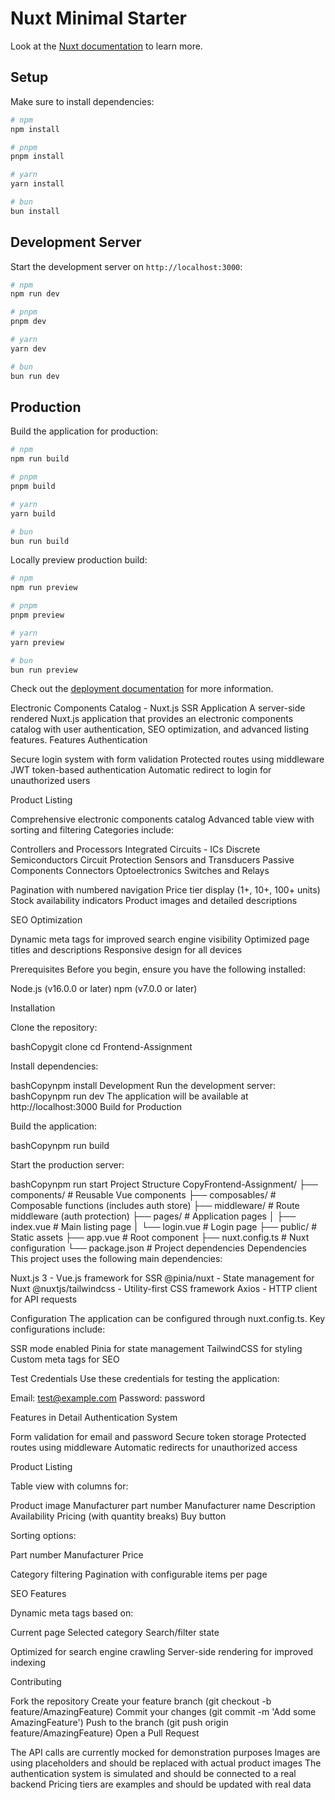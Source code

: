 # Nuxt Minimal Starter

Look at the [Nuxt documentation](https://nuxt.com/docs/getting-started/introduction) to learn more.

## Setup

Make sure to install dependencies:

```bash
# npm
npm install

# pnpm
pnpm install

# yarn
yarn install

# bun
bun install
```

## Development Server

Start the development server on `http://localhost:3000`:

```bash
# npm
npm run dev

# pnpm
pnpm dev

# yarn
yarn dev

# bun
bun run dev
```

## Production

Build the application for production:

```bash
# npm
npm run build

# pnpm
pnpm build

# yarn
yarn build

# bun
bun run build
```

Locally preview production build:

```bash
# npm
npm run preview

# pnpm
pnpm preview

# yarn
yarn preview

# bun
bun run preview
```

Check out the [deployment documentation](https://nuxt.com/docs/getting-started/deployment) for more information.

Electronic Components Catalog - Nuxt.js SSR Application
A server-side rendered Nuxt.js application that provides an electronic components catalog with user authentication, SEO optimization, and advanced listing features.
Features
Authentication

Secure login system with form validation
Protected routes using middleware
JWT token-based authentication
Automatic redirect to login for unauthorized users

Product Listing

Comprehensive electronic components catalog
Advanced table view with sorting and filtering
Categories include:

Controllers and Processors
Integrated Circuits - ICs
Discrete Semiconductors
Circuit Protection
Sensors and Transducers
Passive Components
Connectors
Optoelectronics
Switches and Relays

Pagination with numbered navigation
Price tier display (1+, 10+, 100+ units)
Stock availability indicators
Product images and detailed descriptions

SEO Optimization

Dynamic meta tags for improved search engine visibility
Optimized page titles and descriptions
Responsive design for all devices

Prerequisites
Before you begin, ensure you have the following installed:

Node.js (v16.0.0 or later)
npm (v7.0.0 or later)

Installation

Clone the repository:

bashCopygit clone <repository-url>
cd Frontend-Assignment

Install dependencies:

bashCopynpm install
Development
Run the development server:
bashCopynpm run dev
The application will be available at http://localhost:3000
Build for Production

Build the application:

bashCopynpm run build

Start the production server:

bashCopynpm run start
Project Structure
CopyFrontend-Assignment/
├── components/ # Reusable Vue components
├── composables/ # Composable functions (includes auth store)
├── middleware/ # Route middleware (auth protection)
├── pages/ # Application pages
│ ├── index.vue # Main listing page
│ └── login.vue # Login page
├── public/ # Static assets
├── app.vue # Root component
├── nuxt.config.ts # Nuxt configuration
└── package.json # Project dependencies
Dependencies
This project uses the following main dependencies:

Nuxt.js 3 - Vue.js framework for SSR
@pinia/nuxt - State management for Nuxt
@nuxtjs/tailwindcss - Utility-first CSS framework
Axios - HTTP client for API requests

Configuration
The application can be configured through nuxt.config.ts. Key configurations include:

SSR mode enabled
Pinia for state management
TailwindCSS for styling
Custom meta tags for SEO

Test Credentials
Use these credentials for testing the application:

Email: test@example.com
Password: password

Features in Detail
Authentication System

Form validation for email and password
Secure token storage
Protected routes using middleware
Automatic redirects for unauthorized access

Product Listing

Table view with columns for:

Product image
Manufacturer part number
Manufacturer name
Description
Availability
Pricing (with quantity breaks)
Buy button

Sorting options:

Part number
Manufacturer
Price

Category filtering
Pagination with configurable items per page

SEO Features

Dynamic meta tags based on:

Current page
Selected category
Search/filter state

Optimized for search engine crawling
Server-side rendering for improved indexing

Contributing

Fork the repository
Create your feature branch (git checkout -b feature/AmazingFeature)
Commit your changes (git commit -m 'Add some AmazingFeature')
Push to the branch (git push origin feature/AmazingFeature)
Open a Pull Request

The API calls are currently mocked for demonstration purposes
Images are using placeholders and should be replaced with actual product images
The authentication system is simulated and should be connected to a real backend
Pricing tiers are examples and should be updated with real data
